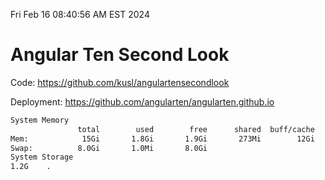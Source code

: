 Fri Feb 16 08:40:56 AM EST 2024

# Angular Ten Second Look

Code: https://github.com/kusl/angulartensecondlook

Deployment: https://github.com/angularten/angularten.github.io

```bash
System Memory
               total        used        free      shared  buff/cache   available
Mem:            15Gi       1.8Gi       1.9Gi       273Mi        12Gi        13Gi
Swap:          8.0Gi       1.0Mi       8.0Gi
System Storage
1.2G	.
